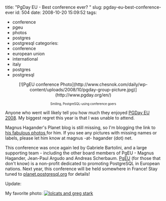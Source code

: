 title: "PgDay EU - Best conference ever? "
slug: pgday-eu-best-conference-ever
id: 504
date: 2008-10-20 15:09:52
tags: 
- conference
- pgeu
- photos
- postgres
- postgresql
categories: 
- conference
- european union
- international
- italy
- postgres
- postgresql

<center>[![PgEU conference Photo](http://www.chesnok.com/daily/wp-content/uploads/2008/10/pgday-group-picture.jpg)](http://www.pgday.org/en/)

<font size=-2>Smiling, PostgreSQL-using conference goers</font>
</center>

Anyone who went will likely tell you how much they enjoyed [PGDay EU 2008](http://www.pgday.org/en/).  My biggest regret this year is that I was unable to attend.

Magnus Hagander's Planet blog is still missing, so I'm blogging the link to [his fabulous photos ](http://mha.smugmug.com/gallery/6322020_Z3SKu)for him. If you see any pictures with missing names or labels, please let him know at magnus -at- hagander (dot) net. 

This conference was once again led by Gabriele Bartolini, and a large supporting team - including the other board members of PgEU - Magnus Hagander, Jean-Paul Argudo and Andreas Scherbaum.  [PgEU](http://postgresql.eu) (for those that don't know) is a non-profit dedicated to promoting PostgreSQL in European nations.  Next year, this conference will be held somewhere in France!  Stay tuned to [planet.postgresql.org](http://planet.postgresql.org) for details!

Update: 

My favorite photo:
[![lolcats and greg stark](http://www.chesnok.com/daily/wp-content/uploads/2008/10/398627250_img_2862.jpg)](http://mha.smugmug.com/gallery/6322020_Z3SKu#398627250_BRKYX)
